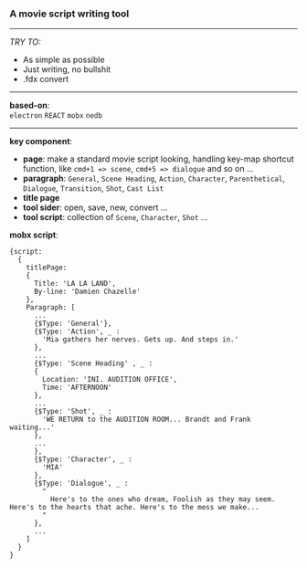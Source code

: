 ### A movie script writing tool
---

*TRY TO:*  
- As simple as possible
- Just writing, no bullshit
- .fdx convert

---

**based-on**:  
`electron` `REACT` `mobx` `nedb`

---

**key component**:  
- **page**: make a standard movie script looking, handling key-map shortcut function, like `cmd+1 => scene`, `cmd+5 => dialogue` and so on ...
- **paragraph**: `General`, `Scene Heading`, `Action`, `Character`, `Parenthetical`, `Dialogue`, `Transition`, `Shot`, `Cast List`
- **title page**
- **tool sider**: open, save, new, convert ...
- **tool script**: collection of `Scene`, `Character`, `Shot` ...

**mobx script**:  

    {script:
      {
        titlePage:
        {
          Title: 'LA LA LAND',
          By-line: 'Damien Chazelle'
        },
        Paragraph: [
          ...
          {$Type: 'General'},
          {$Type: 'Action', _ :
            'Mia gathers her nerves. Gets up. And steps in.'
          },
          ...
          {$Type: 'Scene Heading' , _ :
          {
            Location: 'INI. AUDITION OFFICE',
            Time: 'AFTERNOON'
          },
          ...
          {$Type: 'Shot', _ :
            'WE RETURN to the AUDITION ROOM... Brandt and Frank waiting...'
          },
          ...
          },
          {$Type: 'Character', _ :  
            'MIA'
          },
          {$Type: 'Dialogue', _ :
            "
              Here's to the ones who dream, Foolish as they may seem. Here's to the hearts that ache. Here's to the mess we make...
            "
          },
          ...
        ]
      }
    }
